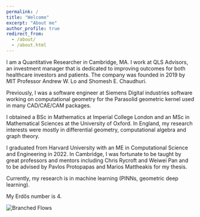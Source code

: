 ```yaml
---
permalink: /
title: "Welcome"
excerpt: "About me"
author_profile: true
redirect_from: 
  - /about/
  - /about.html
---
```


I am a Quantitative Researcher in Cambridge, MA. I work at QLS Advisors, an investment manager that is dedicated to improving outcomes for both healthcare investors and patients. The company was founded in 2019 by MIT Professor Andrew W. Lo and Shomesh E. Chaudhuri.

Previously, I was a software engineer at Siemens Digital industries software working on computational geometry for the Parasolid geometric kernel used in many CAD/CAE/CAM packages.

I obtained a BSc in Mathematics at Imperial College London and an MSc in Mathematical Sciences at the University of Oxford. In England, my research interests were mostly in differential geometry, computational algebra and graph theory. 

I graduated from Harvard University with an ME in Computational Science and Engineering in 2022. In Cambridge, I was fortunate to be taught by great professors and mentors including Chris Rycroft and Weiwei Pan and to be advised by Pavlos Protopapas and Marios Mattheakis for my thesis.

Currently, my research is in machine learning (PINNs, geometric deep learning).

My Erdős number is 4.

![Branched Flows](https://raphaelpellegrin.github.io/images/Burger.png)







